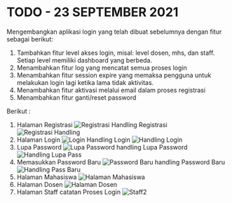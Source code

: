 TODO - 23 SEPTEMBER 2021
=======================
Mengembangkan aplikasi login yang telah dibuat sebelumnya dengan fitur sebagai berikut:
1. Tambahkan fitur level akses login, misal: level dosen, mhs, dan staff. Setiap level memiliki dashboard yang berbeda.
2. Menambahkan fitur log yang mencatat semua proses login
3. Menambahkan fitur session expire yang memaksa pengguna untuk melakukan login lagi ketika lama tidak aktivitas.
4. Menambahkan fitur aktivasi melalui email dalam proses registrasi
5. Menambahkan fitur ganti/reset password

Berikut :

1. Halaman Registrasi 
![Registrasi](https://user-images.githubusercontent.com/56226681/135014643-a6fee727-36de-4785-a133-565a7746be40.png)
Handling Registrasi
![Registrasi Handling](https://user-images.githubusercontent.com/56226681/135010939-39a777a8-3628-4cff-8a49-5d2d968e8a71.png)
2. Halaman Login
![Login](https://user-images.githubusercontent.com/56226681/135014657-8382ebd2-4a3a-45b2-a0e6-324ad12a65bf.png)
Handling Login
![Handling Login](https://user-images.githubusercontent.com/56226681/135011067-7fafda8c-48e6-4dc8-82f0-ff6b34576bb3.png)
3. Lupa Password
![Lupa Password](https://user-images.githubusercontent.com/56226681/135011120-22a50912-f295-476c-b338-1a47fd0f8916.png)
handling Lupa Password
![Handling Lupa Pass](https://user-images.githubusercontent.com/56226681/135011133-fe5c9f48-e6c0-43a7-a13a-ca79d4e3bd76.png)
4. Memasukkan Password Baru
![Password Baru](https://user-images.githubusercontent.com/56226681/135011162-f99041ea-11d3-48e9-80e2-3cd68e5b532c.png)
handling Password Baru
![Handling Pass Baru](https://user-images.githubusercontent.com/56226681/135011196-0751778a-c540-4c4f-bce4-ed4c749407c0.png)
5. Halaman Mahasiswa 
![Halaman Mahasiswa](https://user-images.githubusercontent.com/56226681/135011375-9a07da7e-dfbc-4de0-8474-a1b25226f170.png)
6. Halaman Dosen
![Halaman Dosen](https://user-images.githubusercontent.com/56226681/135011406-af029535-e11d-48cf-8ec9-e9ce97ddbc20.png)
7. Halaman Staff catatan Proses Login
![Staff2](https://user-images.githubusercontent.com/56226681/135011433-2b5faec3-7330-4a47-8d2c-bc82ba309a45.png)


